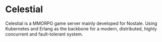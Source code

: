 # Celestial

Celestial is a MMORPG game server mainly developed for Nostale. Using Kubernetes
and Erlang as the backbone for a modern, distributed, highly concurrent and
fault-tolerant system.
